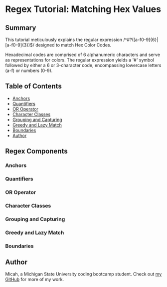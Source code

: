 # Regex Tutorial: Matching Hex Values

## Summary
This tutorial meticulously explains the regular expression /^#?([a-f0-9]{6}|[a-f0-9]{3})$/ designed to match Hex Color Codes.

Hexadecimal codes are comprised of 6 alphanumeric characters and serve as representations for colors. The regular expression yields a '#' symbol followed by either a 6 or 3-character code, encompassing lowercase letters (a-f) or numbers (0-9).

## Table of Contents
- [Anchors](#anchors)
- [Quantifiers](#quantifiers)
- [OR Operator](#or-operator)
- [Character Classes](#character-classes)
- [Grouping and Capturing](#grouping-and-capturing)
- [Greedy and Lazy Match](#greedy-and-lazy-match)
- [Boundaries](#boundaries)
- [Author](#author)

## Regex Components

### Anchors

### Quantifiers

### OR Operator

### Character Classes


### Grouping and Capturing


### Greedy and Lazy Match


### Boundaries


## Author
Micah, a Michigan State University coding bootcamp student. 
Check out [my GitHub](https://github.com/G303K) for more of my work.
